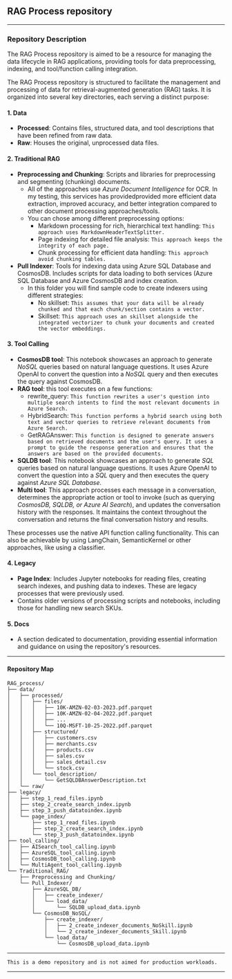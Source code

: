 ## RAG Process repository


---  
### Repository Description  
   
The RAG Process repository is aimed to be a resource for managing the data lifecycle in RAG applications, providing tools for data preprocessing, indexing, and tool/function calling integration.

The RAG Process repository is structured to facilitate the management and processing of data for retrieval-augmented generation (RAG) tasks. It is organized into several key directories, each serving a distinct purpose:  
   
#### 1. Data  
- **Processed**: Contains files, structured data, and tool descriptions that have been refined from raw data.  
- **Raw**: Houses the original, unprocessed data files.    
#### 2. Traditional RAG  
- **Preprocessing and Chunking**: Scripts and libraries for preprocessing and segmenting (chunking) documents.  
   - All of the approaches use *Azure Document Intelligence* for OCR. In my testing, this services has providedprovided more efficient data extraction, improved accuracy, and better integration compared to other document processing approaches/tools.
   - You can chose among different preprocessing options:  
     - Markdown processing for rich, hierarchical text handling: ```This approach uses MarkdownHeaderTextSplitter.```  
     - Page indexing for detailed file analysis:  ```This approach keeps the integrity of each page.```  
     - Chunk processing for efficient data handling: ```This approach avoid chunking tables.```
- **Pull Indexer**: Tools for indexing data using Azure SQL Database and CosmosDB. Includes scripts for data loading to both services (Azure SQL Database and Azure CosmosDB and index creation.
  - In this folder you will find sample code to create indexers using different strategies:
    - No skillset: ```This assumes that your data will be already chunked and that each chunk/section contains a vector.```
    - Skillset: ```This approach uses an skillset alongside the integrated vectorizer to chunk your documents and created the vector embeddings.```
#### 3. Tool Calling  
- **CosmosDB tool**:  This notebook showcases an approach to generate *NoSQL* queries based on natural language questions. It uses Azure OpenAI to convert the question into a *NoSQL* query and then executes the query against CosmosDB.
- **RAG tool**: this tool executes on a few functions:
   - rewrite_query: ```This function rewrites a user's question into multiple search intents to find the most relevant documents in Azure Search.```
   - HybridSearch: ```This function performs a hybrid search using both text and vector queries to retrieve relevant documents from Azure Search.```
   - GetRAGAnswer: ```This function is designed to generate answers based on retrieved documents and the user's query. It uses a prompt to guide the response generation and ensures that the answers are based on the provided documents.```
- **SQLDB tool**:  This notebook showcases an approach to generate *SQL* queries based on natural language questions. It uses Azure OpenAI to convert the question into a *SQL* query and then executes the query against *Azure SQL Database*.
- **Multi tool**:  This approach processes each message in a conversation, determines the appropriate action or tool to invoke (such as querying *CosmosDB, SQLDB, or Azure AI Search*), and updates the conversation history with the responses. It maintains the context throughout the conversation and returns the final conversation history and results.

These processes use the native API function calling functionality. This can also be achievable by using LangChain, SemanticKernel or other approaches, like using a classifier.

#### 4. Legacy  
- **Page Index**: Includes Jupyter notebooks for reading files, creating search indexes, and pushing data to indexes. These are legacy processes that were previously used.  
- Contains older versions of processing scripts and notebooks, including those for handling new search SKUs.
#### 5. Docs  
- A section dedicated to documentation, providing essential information and guidance on using the repository's resources. 
---  

#### Repository Map
```
RAG_process/
├── data/
│   ├── processed/
│   │   ├── files/
│   │   │   ├── 10K-AMZN-02-03-2023.pdf.parquet
│   │   │   ├── 10K-AMZN-02-04-2022.pdf.parquet
│   │   │   ├── ...
│   │   │   └── 10Q-MSFT-10-25-2022.pdf.parquet
│   │   ├── structured/
│   │   │   ├── customers.csv
│   │   │   ├── merchants.csv
│   │   │   ├── products.csv
│   │   │   ├── sales.csv
│   │   │   ├── sales_detail.csv
│   │   │   └── stock.csv
│   │   └── tool_description/
│   │       └── GetSQLDBAnswerDescription.txt
│   └── raw/
├── legacy/
│   ├── step_1_read_files.ipynb
│   ├── step_2_create_search_index.ipynb
│   ├── step_3_push_datatoindex.ipynb
│   └── page_index/
│       ├── step_1_read_files.ipynb
│       ├── step_2_create_search_index.ipynb
│       └── step_3_push_datatoindex.ipynb
├── tool_calling/
│   ├── AISearch_tool_calling.ipynb
│   ├── AzureSQL_tool_calling.ipynb
│   ├── CosmosDB_tool_calling.ipynb
│   └── MultiAgent_tool_calling.ipynb
└── Traditional_RAG/
    ├── Preprocessing and Chunking/
    └── Pull_Indexer/
        ├── AzureSQL_DB/
        │   ├── create_indexer/
        │   └── load_data/
        │       └── SQLDB_upload_data.ipynb
        └── CosmosDB_NoSQL/
            ├── create_indexer/
            │   ├── 2_create_indexer_documents_NoSkill.ipynb
            │   └── 2_create_indexer_documents_Skill.ipynb
            └── load_data/
                └── CosmosDB_upload_data.ipynb
```
---
```
This is a demo repository and is not aimed for production workloads.
```
---
